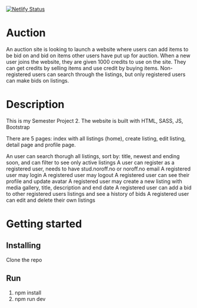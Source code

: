 [![Netlify Status](https://api.netlify.com/api/v1/badges/5043b3df-4758-4e39-974c-e38637c08d39/deploy-status)](https://app.netlify.com/sites/boisterous-madeleine-686f2a/deploys)

# Auction
An auction site is looking to launch a website where users can add items to be bid on and bid on items other users have put up for auction.
When a new user joins the website, they are given 1000 credits to use on the site. They can get credits by selling items and use credit by buying items. Non-registered users can search through the listings, but only registered users can make bids on listings.

# Description
This is my Semester Project 2. The website is built with HTML, SASS, JS, Bootstrap

There are 5 pages: index with all listings (home), create listing, edit listing, detail page and profile page.

An user can search thorugh all listings, sort by: title, newest and ending soon, and can filter to see only active listings
A user can register as a registered user, needs to have stud.noroff.no or noroff.no email
A registered user may login
A registered user may logout
A registered user can see their profile and update avatar
A registered user may create a new listing with media gallery, title, description and end date
A registered user can add a bid to other registered users listings and see a history of bids
A registered user can edit and delete their own listings



# Getting started
## Installing 
Clone the repo

## Run
1. npm install
2. npm run dev

